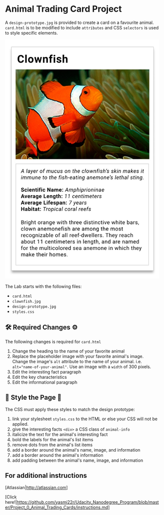 # Animal Trading Card Project


A `design-prototype.jpg` is provided to create a card on a favourite animal. `card.html` is to be modified to include `attributes` and CSS `selectors` is used to style specific elements.

![image](design-prototype.jpg)

The Lab starts with the following files:

* `card.html`
* `clownfish.jpg`
* `design-prototype.jpg`
* `styles.css`


## 🛠 Required Changes ⚙️

The following changes is required for `card.html`

1. Change the heading to the name of your favorite animal
2. Replace the placeholder image with your favorite animal's image. Change the image's `alt` attribute to the name of your animal.
    i.e. `alt="name-of-your-animal"`. Use an image with a `width` of 300 pixels. 
3. Edit the interesting fact paragraph
4. Edit the key characteristics
5. Edit the informational paragraph

## 💃 Style the Page 🕺

The CSS must apply these styles to match the design prototype:

  1. link your stylesheet `styles.css` to the HTML or else your CSS will not be applied.
  2. give the interesting facts `<div>` a CSS class of `animal-info`
  3. italicize the text for the animal's interesting fact
  4. bold the labels for the animal's list items
  5. remove dots from the animal's list items
  6. add a border around the animal's name, image, and information
  7. add a border around the animal's information
  8. add padding between the animal's name, image, and information
  
 
## For additional instructions 

[Atlassian|http://atlassian.com]
  
[Click here!|https://github.com/yasmi22r/Udacity_Nanodegree_Program/blob/master/Project_0_Animal_Trading_Cards/instructions.md]

